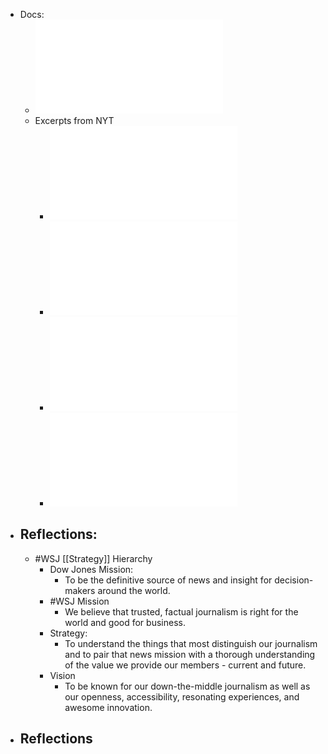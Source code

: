 - Docs:
	- ![Full Report - Low Quality Photocopy](../assets/Buzzfeed-Complete-Copy-WSJ-Content-Audit_1655395429612_0.pdf)
	- Excerpts from NYT
		- ![About This Report.pdf](../assets/About_This_Report_1655396064097_0.pdf)
		- ![Chapters 03-05.pdf](../assets/Chapters_03-05_1655396075840_0.pdf)
		- ![Chapters 06-08.pdf](../assets/Chapters_06-08_1655396081936_0.pdf)
		- ![Chapters 11.pdf](../assets/Chapters_11_1655396089349_0.pdf)
- ## Reflections:
	- #WSJ [[Strategy]] Hierarchy
		- Dow Jones Mission:
			- To be the definitive source of news and insight for decision-makers around the world.
		- #WSJ Mission
			- We believe that trusted, factual journalism is right for the world and good for business.
		- Strategy:
			- To understand the things that most distinguish our journalism and to pair that news mission with a thorough understanding of the value we provide our members - current and future.
		- Vision
			- To be known for our down-the-middle journalism as well as our openness, accessibility, resonating experiences, and awesome innovation.
- ## Reflections